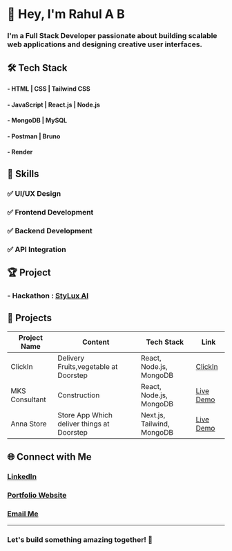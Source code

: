 # 👋 Hey, I'm Rahul A B

### I'm a **Full Stack Developer** passionate about building scalable web applications and designing creative user interfaces.

## 🛠️ Tech Stack
#### - HTML | CSS | Tailwind CSS
#### - JavaScript | React.js | Node.js
#### - MongoDB | MySQL 
#### - Postman | Bruno
#### - Render

## 🎯 Skills
### ✅ UI/UX Design
### ✅ Frontend Development
### ✅ Backend Development
### ✅ API Integration


## 🏆 Project
### - Hackathon : [StyLux AI](https://stylux-ai.vercel.app)


## 🌟 Projects
| Project Name          | Content       | Tech Stack         |    Link        |  
|----------------|-----------------|-----------------|------------------|
| ClickIn |Delivery Fruits,vegetable at Doorstep| React, Node.js, MongoDB |     [ClickIn](link-here) |
| MKS Consultant | Construction | React, Node.js, MongoDB |     [Live Demo](link-here) |
| Anna Store | Store App Which deliver things at Doorstep | Next.js, Tailwind, MongoDB |     [Live Demo](link-here) |


## 🌐 Connect with Me
### [LinkedIn](https://linkedin.com/in/rahulab14)  
### [Portfolio Website](https://your-portfolio-link.com)  
### [Email Me](rahulab1402@gmail.com)

---
### **Let's build something amazing together! 🚀**
